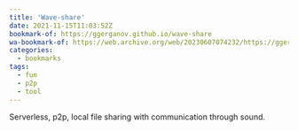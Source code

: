 ```yaml
---
title: 'Wave-share'
date: 2021-11-15T11:03:52Z
bookmark-of: https://ggerganov.github.io/wave-share
wa-bookmark-of: https://web.archive.org/web/20230607074232/https://ggerganov.github.io/wave-share
categories:
  - bookmarks
tags:
  - fun
  - p2p
  - tool
---
```


Serverless, p2p, local file sharing with communication through sound.
